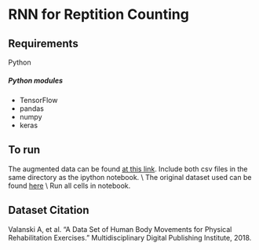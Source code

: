 # RNN for Reptition Counting

## Requirements
Python  

##### Python modules  
* TensorFlow 
* pandas 
* numpy
* keras

## To run 
The augmented data can be found [at this link](https://drive.google.com/drive/u/0/folders/1j3fbZZjZjXFBo7-Ky-j26TcBZZQbP-XN). Include both csv files in the same directory as the ipython notebook. \\ 
The original dataset used can be found [here](http://webpages.uidaho.edu/ui-prmd/) \\
Run all cells in notebook.


## Dataset Citation
Valanski A, et al. “A Data Set of Human Body Movements for Physical Rehabilitation Exercises.” Multidisciplinary Digital Publishing Institute, 2018.
